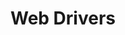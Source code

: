 Web Drivers
==================================================





<!-- Next, go to [Using Pages](using-pages.html) -->

